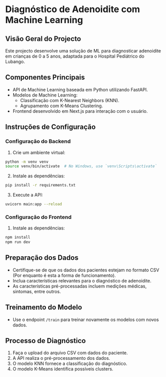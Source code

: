 
# Diagnóstico de Adenoidite com Machine Learning

## Visão Geral do Projecto
Este projecto desenvolve uma solução de ML para diagnosticar adenoidite em crianças de 0 a 5 anos, adaptada para o Hospital Pediátrico do Lubango.

## Componentes Principais
- API de Machine Learning baseada em Python utilizando FastAPI.
- Modelos de Machine Learning:
  - Classificação com K-Nearest Neighbors (KNN).
  - Agrupamento com K-Means Clustering.
- Frontend desenvolvido em Next.js para interação com o usuário.

## Instruções de Configuração

### Configuração do Backend
1. Crie um ambiente virtual:
```bash
python -m venv venv
source venv/bin/activate  # No Windows, use `venv\Scripts\activate`
```

2. Instale as dependências:
```bash
pip install -r requirements.txt
```

3. Execute a API:
```bash
uvicorn main:app --reload
```

### Configuração do Frontend
1. Instale as dependências:
```bash
npm install
npm run dev
```

## Preparação dos Dados
- Certifique-se de que os dados dos pacientes estejam no formato CSV (Por enquanto é esta a forma de funcionamento).
- Inclua características relevantes para o diagnóstico de adenoidite.
- As características pré-processadas incluem medições médicas, sintomas, entre outros.

## Treinamento do Modelo
- Use o endpoint `/train` para treinar novamente os modelos com novos dados.

## Processo de Diagnóstico
1. Faça o upload do arquivo CSV com dados do paciente.
2. A API realiza o pré-processamento dos dados.
3. O modelo KNN fornece a classificação do diagnóstico.
4. O modelo K-Means identifica possíveis clusters.
